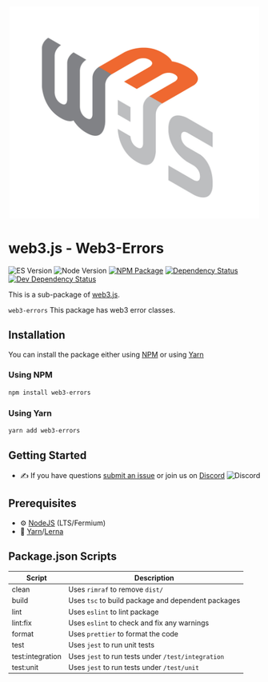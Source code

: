 <p align="center">
  <img src="assets/logo/web3js.jpg" width="500" alt="web3.js" />
</p>

# web3.js - Web3-Errors

![ES Version](https://img.shields.io/badge/ES-2020-yellow)
![Node Version](https://img.shields.io/badge/node-14.x-green)
[![NPM Package][npm-image]][npm-url]
[![Dependency Status][deps-image]][deps-url]
[![Dev Dependency Status][deps-dev-image]][deps-dev-url]

This is a sub-package of [web3.js][repo].

`web3-errors` This package has web3 error classes.

## Installation

You can install the package either using [NPM](https://www.npmjs.com/package/web3-errors) or using [Yarn](https://yarnpkg.com/package/web3-errors)

### Using NPM

```bash
npm install web3-errors
```

### Using Yarn

```bash
yarn add web3-errors
```

## Getting Started

-   :writing_hand: If you have questions [submit an issue](https://github.com/ChainSafe/web3.js/issues/new) or join us on [Discord](https://discord.gg/yjyvFRP)
    ![Discord](https://img.shields.io/discord/593655374469660673.svg?label=Discord&logo=discord)

## Prerequisites

-   :gear: [NodeJS](https://nodejs.org/) (LTS/Fermium)
-   :toolbox: [Yarn](https://yarnpkg.com/)/[Lerna](https://lerna.js.org/)

## Package.json Scripts

| Script           | Description                                        |
| ---------------- | -------------------------------------------------- |
| clean            | Uses `rimraf` to remove `dist/`                    |
| build            | Uses `tsc` to build package and dependent packages |
| lint             | Uses `eslint` to lint package                      |
| lint:fix         | Uses `eslint` to check and fix any warnings        |
| format           | Uses `prettier` to format the code                 |
| test             | Uses `jest` to run unit tests                      |
| test:integration | Uses `jest` to run tests under `/test/integration` |
| test:unit        | Uses `jest` to run tests under `/test/unit`        |

[docs]: https://docs.web3js.org/
[repo]: https://github.com/ethereum/web3.js
[npm-image]: https://img.shields.io/npm/v/web3-core-method.svg
[npm-url]: https://npmjs.org/packages/web3-errors
[deps-image]: https://david-dm.org/ethereum/web3.js/4.x/status.svg?path=tools/web3-errors
[deps-url]: https://david-dm.org/ethereum/web3.js/4.x?path=tools/web3-errors
[deps-dev-image]: https://david-dm.org/ethereum/web3.js/4.x/dev-status.svg?path=tools/web3-errors
[deps-dev-url]: https://david-dm.org/ethereum/web3.js/4.x?type=dev&path=tools/web3-errors
